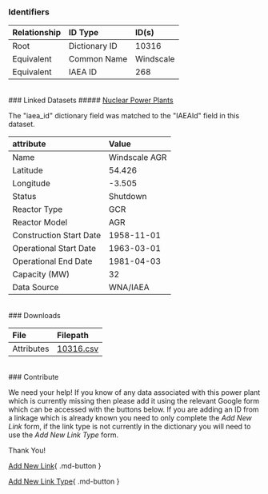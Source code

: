 ### Identifiers

| Relationship   | ID Type       | ID(s)     |
|:---------------|:--------------|:----------|
| Root           | Dictionary ID | 10316     |
| Equivalent     | Common Name   | Windscale |
| Equivalent     | IAEA ID       | 268       |

<br>
### Linked Datasets
##### <a href="https://osuked.github.io/Power-Station-Dictionary/datasets/nuclear-power-plants">Nuclear Power Plants</a>



The "iaea_id" dictionary field was matched to the "IAEAId" field in this dataset.

| attribute               | Value         |
|:------------------------|:--------------|
| Name                    | Windscale AGR |
| Latitude                | 54.426        |
| Longitude               | -3.505        |
| Status                  | Shutdown      |
| Reactor Type            | GCR           |
| Reactor Model           | AGR           |
| Construction Start Date | 1958-11-01    |
| Operational Start Date  | 1963-03-01    |
| Operational End Date    | 1981-04-03    |
| Capacity (MW)           | 32            |
| Data Source             | WNA/IAEA      |


<br>
### Downloads


| File       | Filepath                                                                              |
|:-----------|:--------------------------------------------------------------------------------------|
| Attributes | [10316.csv](https://osuked.github.io/Power-Station-Dictionary/object_attrs/10316.csv) |


<br>
### Contribute

We need your help! If you know of any data associated with this power plant which is currently missing then please add it using the relevant Google form which can be accessed with the buttons below.  If you are adding an ID from a linkage which is already known you need to only complete the *Add New Link* form, if the link type is not currently in the dictionary you will need to use the *Add New Link Type* form.

Thank You!

[Add New Link](https://docs.google.com/forms/d/e/1FAIpQLSc5jRsQ7NgiLLXbwo9PUdwTQyuqbRwThltG56-o6NVSe7E_nw/viewform?usp=pp_url&entry.251912331=10316){ .md-button }

[Add New Link Type](https://docs.google.com/forms/d/e/1FAIpQLSdQfLmfOR0Vw4Z7gDQAIhBbqIifd1RuSFPKmDQpROhOqjo7ew/viewform?usp=pp_url&entry.2141539628=10316){ .md-button }